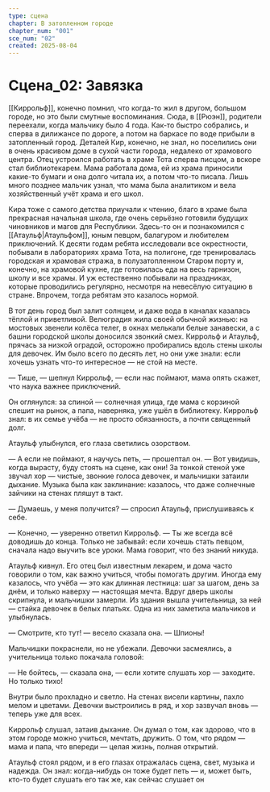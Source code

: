 ```yaml
---
type: сцена
chapter: В затопленном городе
chapter_num: "001"
sce_num: "02"
created: 2025-08-04
---
```


# Сцена_02: Завязка

[[Киррольф]], конечно помнил, что когда-то жил в другом, большом городе, но это были смутные воспоминания. Сюда, в [[Рюэн]], родители переехали, когда мальчику было 4 года. Как-то быстро собрались, и сперва в дилижансе по дороге, а потом на баркасе по воде прибыли в затопленный город. Деталей Кир, конечно, не знал, но поселились они в очень красивом доме в сухой части города, недалеко от храмового центра. Отец устроился работать в храме Тота сперва писцом, а вскоре стал библиотекарем. Мама работала дома, ей из храма приносили какие-то бумаги и она долго читала их, а потом что-то писала.  Лишь много позднее мальчик узнал, что мама была аналитиком и вела хозяйственный учёт храма и его школ.

Кира тоже с самого детства приучали к чтению, благо в храме была прекрасная начальная школа, где очень серьёзно готовили будущих чиновников и магов для Республики. Здесь-то он и познакомился с [[Атаульф|Атаульфом]], юным певцом, балагуром и любителем приключений. К десяти годам ребята исследовали все окрестности, побывали в лабораториях храма Тота, на полигоне, где тренировалась городская и храмовая стража, в полузатопленном Старом порту и, конечно, на храмовой кухне, где готовилась еда на весь гарнизон, школу и все храмы.  И уж естественно побывали на праздниках, которые проводились регулярно, несмотря на невесёлую ситуацию в стране. Впрочем, тогда ребятам это казалось нормой.

В тот день город был залит солнцем, и даже вода в каналах казалась тёплой и приветливой. Велюградия жила своей обычной жизнью: на мостовых звенели колёса телег, в окнах мелькали белые занавески, а с башни городской школы доносился звонкий смех.
Киррольф и Атаульф, прячась за низкой оградой, осторожно пробирались вдоль стены школы для девочек. Им было всего по десять лет, но они уже знали: если хочешь узнать что-то интересное — не стой на месте.

— Тише, — шепнул Киррольф, — если нас поймают, мама опять скажет, что наука важнее приключений.

Он оглянулся: за спиной — солнечная улица, где мама с корзиной спешит на рынок, а папа, наверняка, уже ушёл в библиотеку. Киррольф знал: в их семье учёба — не просто обязанность, а почти священный долг.

Атаульф улыбнулся, его глаза светились озорством.

— А если не поймают, я научусь петь, — прошептал он. — Вот увидишь, когда вырасту, буду стоять на сцене, как они!
За тонкой стеной уже звучал хор — чистые, звонкие голоса девочек, и мальчишки затаили дыхание. Музыка была как заклинание: казалось, что даже солнечные зайчики на стенах пляшут в такт.

— Думаешь, у меня получится? — спросил Атаульф, прислушиваясь к себе.

— Конечно, — уверенно ответил Киррольф. — Ты же всегда всё доводишь до конца. Только не забывай: если хочешь стать певцом, сначала надо выучить все уроки. Мама говорит, что без знаний никуда.

Атаульф кивнул. Его отец был известным лекарем, и дома часто говорили о том, как важно учиться, чтобы помогать другим. Иногда ему казалось, что учёба — это как длинная лестница: шаг за шагом, день за днём, и только наверху — настоящая мечта.
Вдруг дверь школы скрипнула, и мальчишки замерли. Из здания вышла учительница, за ней — стайка девочек в белых платьях. Одна из них заметила мальчиков и улыбнулась.

— Смотрите, кто тут! — весело сказала она. — Шпионы!

Мальчишки покраснели, но не убежали. Девочки засмеялись, а учительница только покачала головой:

— Не бойтесь, — сказала она, — если хотите слушать хор — заходите. Но только тихо!

Внутри было прохладно и светло. На стенах висели картины, пахло мелом и цветами. Девочки выстроились в ряд, и хор зазвучал вновь — теперь уже для всех.

Киррольф слушал, затаив дыхание. Он думал о том, как здорово, что в этом городе можно учиться, мечтать, дружить. О том, что рядом — мама и папа, что впереди — целая жизнь, полная открытий.

Атаульф стоял рядом, и в его глазах отражалась сцена, свет, музыка и надежда. Он знал: когда-нибудь он тоже будет петь — и, может быть, кто-то будет слушать его так же, как сейчас слушает он


